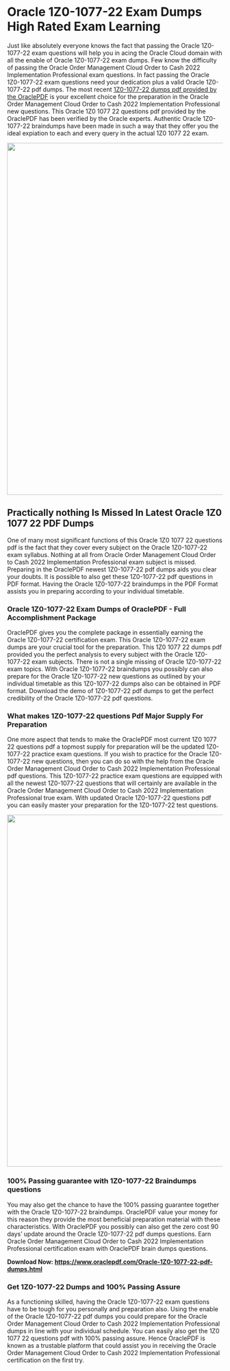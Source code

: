 <h1>Oracle 1Z0-1077-22 Exam Dumps High Rated Exam Learning</h1>
<p>Just like absolutely everyone knows the fact that passing the Oracle 1Z0-1077-22 exam questions will help you in acing the&nbsp;Oracle Cloud&nbsp;domain with all the enable of Oracle 1Z0-1077-22 exam dumps. Few know the difficulty of passing the Oracle Order Management Cloud Order to Cash 2022 Implementation Professional exam questions. In fact passing the Oracle 1Z0-1077-22 exam questions need your dedication plus a valid Oracle 1Z0-1077-22 pdf dumps. The most recent&nbsp;<a href="https://www.oraclepdf.com/Oracle-1Z0-1077-22-pdf-dumps.html">1Z0-1077-22 dumps pdf provided by the OraclePDF</a>&nbsp;is your excellent choice for the preparation in the Oracle Order Management Cloud Order to Cash 2022 Implementation Professional new questions. This Oracle 1Z0 1077 22 questions pdf provided by the OraclePDF has been verified by the Oracle experts. Authentic Oracle 1Z0-1077-22 braindumps have been made in such a way that they offer you the ideal expiation to each and every query in the actual 1Z0 1077 22 exam.</p>
<p><a href="https://www.oraclepdf.com/Oracle-1Z0-1077-22-pdf-dumps.html"><img src="https://i.ibb.co/mJY6Knz/1.png" width="820" /></a></p>
<h2>Practically nothing Is Missed In Latest Oracle 1Z0 1077 22 PDF Dumps</h2>
<p>One of many most significant functions of this Oracle 1Z0 1077 22 questions pdf is the fact that they cover every subject on the Oracle 1Z0-1077-22 exam syllabus. Nothing at all from Oracle Order Management Cloud Order to Cash 2022 Implementation Professional exam subject is missed. Preparing in the OraclePDF newest 1Z0-1077-22 pdf dumps aids you clear your doubts. It is possible to also get these 1Z0-1077-22 pdf questions in PDF format. Having the Oracle 1Z0-1077-22 braindumps in the PDF Format assists you in preparing according to your individual timetable.</p>
<h3>Oracle 1Z0-1077-22 Exam Dumps of OraclePDF - Full Accomplishment Package</h3>
<p>OraclePDF gives you the complete package in essentially earning the Oracle 1Z0-1077-22 certification exam. This Oracle 1Z0-1077-22 exam dumps are your crucial tool for the preparation. This 1Z0 1077 22 dumps pdf provided you the perfect analysis to every subject with the Oracle 1Z0-1077-22 exam subjects. There is not a single missing of Oracle 1Z0-1077-22 exam topics. With Oracle 1Z0-1077-22 braindumps you possibly can also prepare for the Oracle 1Z0-1077-22 new questions as outlined by your individual timetable as this 1Z0-1077-22 dumps also can be obtained in PDF format. Download the demo of 1Z0-1077-22 pdf dumps to get the perfect credibility of the Oracle 1Z0-1077-22 pdf questions.</p>
<h3>What makes 1Z0-1077-22 questions Pdf Major Supply For Preparation</h3>
<p>One more aspect that tends to make the OraclePDF most current 1Z0 1077 22 questions pdf a topmost supply for preparation will be the updated 1Z0-1077-22 practice exam questions. If you wish to practice for the Oracle 1Z0-1077-22 new questions, then you can do so with the help from the Oracle Order Management Cloud Order to Cash 2022 Implementation Professional pdf questions. This 1Z0-1077-22 practice exam questions are equipped with all the newest 1Z0-1077-22 questions that will certainly are available in the Oracle Order Management Cloud Order to Cash 2022 Implementation Professional true exam. With updated Oracle 1Z0-1077-22 questions pdf you can easily master your preparation for the 1Z0-1077-22 test questions.</p>
<p><img src="https://i.ibb.co/TWQ7T6D/2.png" width="820" /></p>
<h3>100% Passing guarantee with 1Z0-1077-22 Braindumps questions</h3>
<p>You may also get the chance to have the 100% passing guarantee together with the Oracle 1Z0-1077-22 braindumps. OraclePDF value your money for this reason they provide the most beneficial preparation material with these characteristics. With OraclePDF you possibly can also get the zero cost 90 days&rsquo; update around the Oracle 1Z0-1077-22 pdf dumps questions. Earn Oracle Order Management Cloud Order to Cash 2022 Implementation Professional certification exam with&nbsp;OraclePDF&nbsp;brain dumps questions.</p>
<p><strong>Download Now: <a href="https://www.oraclepdf.com/Oracle-1Z0-1077-22-pdf-dumps.html">https://www.oraclepdf.com/Oracle-1Z0-1077-22-pdf-dumps.html</a></strong></p>
<h3>Get 1Z0-1077-22&nbsp;Dumps&nbsp;and 100% Passing Assure</h3>
<p>As a functioning skilled, having the Oracle 1Z0-1077-22 exam questions have to be tough for you personally and preparation also. Using the enable of the Oracle 1Z0-1077-22 pdf dumps you could prepare for the Oracle Order Management Cloud Order to Cash 2022 Implementation Professional dumps in line with your individual schedule. You can easily also get the 1Z0 1077 22 questions pdf with 100% passing assure. Hence OraclePDF is known as a trustable platform that could assist you in receiving the Oracle Order Management Cloud Order to Cash 2022 Implementation Professional certification on the first try.</p>
